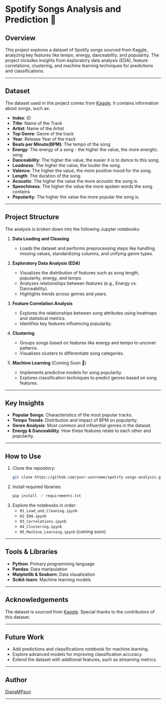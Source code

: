 
# Spotify Songs Analysis and Prediction 🎵

## Overview  
This project explores a dataset of Spotify songs sourced from Kaggle, analyzing key features like tempo, energy, danceability, and popularity. The project includes insights from exploratory data analysis (EDA), feature correlations, clustering, and machine learning techniques for predictions and classifications.

---

## Dataset  
The dataset used in this project comes from [Kaggle](https://www.kaggle.com/code/eishkaran/spotify-music-recommendation-system). It contains information about songs, such as:
- **Index**: ID
- **Title**: Name of the Track
- **Artist**: Name of the Artist
- **Top Genre**: Genre of the track
- **Year**: Release Year of the track
- **Beats per Minute(BPM)**: The tempo of the song
- **Energy**: The energy of a song - the higher the value, the more energtic. song
- **Danceability**: The higher the value, the easier it is to dance to this song.
- **Loudness**: The higher the value, the louder the song.
- **Valence**: The higher the value, the more positive mood for the song.
- **Length**: The duration of the song.
- **Acoustic**: The higher the value the more acoustic the song is.
- **Speechiness**: The higher the value the more spoken words the song contains
- **Popularity**: The higher the value the more popular the song is.  

---

## Project Structure  
The analysis is broken down into the following Jupyter notebooks:

1. **Data Loading and Cleaning**  
   - Loads the dataset and performs preprocessing steps like handling missing values, standardizing columns, and unifying genre types.

2. **Exploratory Data Analysis (EDA)**  
   - Visualizes the distribution of features such as song length, popularity, energy, and tempo.  
   - Analyzes relationships between features (e.g., Energy vs. Danceability).  
   - Highlights trends across genres and years.

3. **Feature Correlation Analysis**  
   - Explores the relationships between song attributes using heatmaps and statistical metrics.  
   - Identifies key features influencing popularity.

4. **Clustering**  
   - Groups songs based on features like energy and tempo to uncover patterns.  
   - Visualizes clusters to differentiate song categories.

5. **Machine Learning** (Coming Soon 🚧)  
   - Implements predictive models for song popularity.  
   - Explores classification techniques to predict genres based on song features.

---

## Key Insights  
- **Popular Songs**: Characteristics of the most popular tracks.  
- **Tempo Trends**: Distribution and impact of BPM on popularity.  
- **Genre Analysis**: Most common and influential genres in the dataset.  
- **Energy & Danceability**: How these features relate to each other and popularity.  

---

## How to Use  
1. Clone the repository:  
   ```bash
   git clone https://github.com/your-username/spotify-songs-analysis.git
   ```
2. Install required libraries:  
   ```bash
   pip install -r requirements.txt
   ```
3. Explore the notebooks in order:
   - `01_Load_and_Cleaning.ipynb`  
   - `02_EDA.ipynb`  
   - `03_Correlations.ipynb`  
   - `04_Clustering.ipynb`  
   - `05_Machine_Learning.ipynb` (coming soon)

---

## Tools & Libraries  
- **Python**: Primary programming language  
- **Pandas**: Data manipulation  
- **Matplotlib & Seaborn**: Data visualization  
- **Scikit-learn**: Machine learning models  

---

## Acknowledgements  
The dataset is sourced from [Kaggle](https://www.kaggle.com/code/eishkaran/spotify-music-recommendation-system). Special thanks to the contributors of this dataset.

---

## Future Work  
- Add predictions and classifications notebook for machine learning.  
- Explore advanced models for improving classification accuracy.  
- Extend the dataset with additional features, such as streaming metrics.

---

## Author  
[DianaMPaun](https://github.com/DianaMPaun)

--- 

